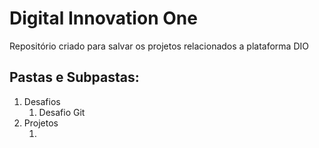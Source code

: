 # Digital Innovation One
Repositório criado para salvar os projetos relacionados a plataforma DIO

## Pastas e Subpastas:
<ol>
  <li>Desafios
    <ol>
      <li>Desafio Git</li>
    </ol>
  </li>
  <li>Projetos
    <ol>
      <li> </li>
    </ol>
  </li>
</ol>
